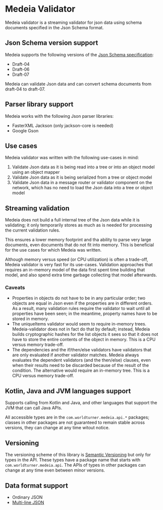 Medeia Validator
================

Medeia validator is a streaming validator for json data using schema documents specified in 
the Json Schema format.

Json Schema version support
---------------------------

Medeia supports the following versions of the [Json Schema specification](https://json-schema.org/):

* Draft-04
* Draft-06
* Draft-07

Medeia can validate Json data and can convert schema documents from draft-04 to draft-07.

Parser library support
----------------------

Medeia works with the following Json parser libraries:

* FasterXML Jackson (only jackson-core is needed)
* Google Gson

Use cases
---------

Medeia validator was written with the following use-cases in mind:

1. Validate Json data as it is being read into a tree or into an object model using an object mapper
2. Validate Json data as it is being serialized from a tree or object model
3. Validate Json data in a message router or validator component on the network, which has no need to
  load the Json data into a tree or object model
  
Streaming validation
--------------------

Medeia does not build a full internal tree of the Json data while it is validating; it only temporarily stores 
as much as is needed for processing the current validation rules.

This ensures a lower memory footprint and tha ability to parse very large documents, even documents that do
not fit into memory. This is beneficial for the use cases for which Medeia was written.

Although memory versus speed (or CPU utilization) is often a trade-off, Medeia validator is very fast for
its use-cases. Validation approaches that requires an in-memory model of the data first spent time building that model,
and also spend extra time garbage collecting that model afterwards.

### Caveats

* Properties in objects do not have to be in any particular order; two objects are equal in Json even if the
  properties are in different orders. As a result, many validation rules require the validator to wait until 
  all properties have been seen; in the meantime, property names have to be stored in memory.
* The uniqueItems validator would seem to require in-memory trees. Medeia-validator does not in fact do that
  by default; instead, Medeia builds cryptographic hashes for the list objects it sees so that
  it does not have to store the entire contents of the object in memory. This is a CPU versus memory trade-off.
* The dependencies and the if/then/else validators have validators that are only evaluated if another
  validator matches. Medeia always evaluates the dependent validators (and the then/else) clauses, even when their
  results need to be discarded because of the result of the condition. The alternative would require an in-memory 
  tree. This is a CPU versus memory trade-off.



Kotlin, Java and JVM languages support
--------------------------------------

Supports calling from Kotlin and Java, and other languages that support the JVM that can call Java APIs.

All accessible types are in the `com.worldturner.medeia.api.*` packages; classes in other packages are not guaranteed
to remain stable across versions, they can change at any time witout notice.

Versioning
----------

The versioning scheme of this library is [Semantic Versioning](https://semver.org/) but only for types in the API.
These types have a package name that starts with `com.worldturner.medeia.api`.
The APIs of types in other packages can change at any time even between minor versions.

Data format support
-------------------
* Ordinary JSON
* [Multi-line JSON](http://jsonlines.org/) 